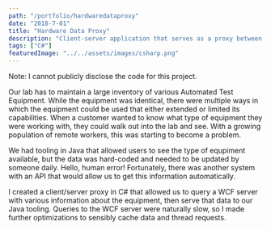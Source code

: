 ```yaml
---
path: "/portfolio/hardwaredataproxy"
date: "2018-7-01"
title: "Hardware Data Proxy"
description: "Client-server application that serves as a proxy between a Java and WCF client."
tags: ["C#"]
featuredImage: "../../assets/images/csharp.png"
---
```


Note: I cannot publicly disclose the code for this project.

Our lab has to maintain a large inventory of various Automated Test Equipment. While the equipment was identical, there were multiple ways in which the equipment could be used that either extended or limited its capabilities. When a customer wanted to know what type of equipment they were working with, they could walk out into the lab and see. With a growing population of remote workers, this was starting to become a problem.

We had tooling in Java that allowed users to see the type of equpiment available, but the data was hard-coded and needed to be updated by someone daily. Hello, human error! Fortunately, there was another system with an API that would allow us to get this information automatically.

I created a client/server proxy in C# that allowed us to query a WCF server with various information about the equipment, then serve that data to our Java tooling. Queries to the WCF server were naturally slow, so I made further optimizations to sensibly cache data and thread requests.